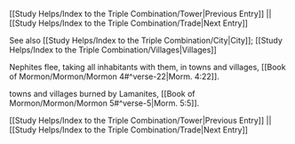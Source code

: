 [[Study Helps/Index to the Triple Combination/Tower|Previous Entry]]  ||  [[Study Helps/Index to the Triple Combination/Trade|Next Entry]]

 See also [[Study Helps/Index to the Triple Combination/City|City]]; [[Study Helps/Index to the Triple Combination/Villages|Villages]]

 Nephites flee, taking all inhabitants with them, in towns and villages, [[Book of Mormon/Mormon/Mormon 4#^verse-22|Morm. 4:22]].

 towns and villages burned by Lamanites, [[Book of Mormon/Mormon/Mormon 5#^verse-5|Morm. 5:5]].

[[Study Helps/Index to the Triple Combination/Tower|Previous Entry]]  ||  [[Study Helps/Index to the Triple Combination/Trade|Next Entry]]